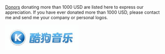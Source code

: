 <!---
    @title         Donors
    @creator       Yichun Zhang
    @created       2015-08-11 10:11 GMT
    @modifier      YichunZhang
    @modified      2015-08-11 10:24 GMT
    @changecount   3
--->

[Donors](donors/) donating more than 1000 USD are listed here to express our appreciation. If you have ever donated more than 1000 USD, please contact me and send me your company or personal logos.

<html>
<img src="kugou-music.jpg">
</html>
